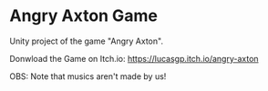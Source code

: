 # Angry Axton Game
Unity project of the game "Angry Axton".

Donwload the Game on Itch.io:
https://lucasgp.itch.io/angry-axton

OBS: Note that musics aren't made by us!
